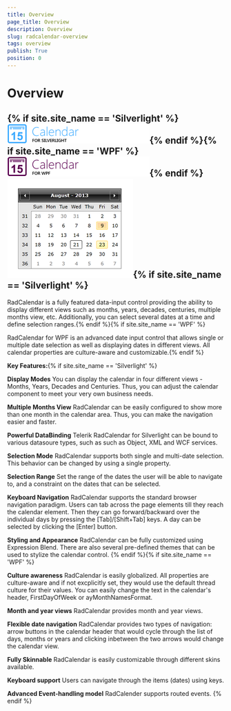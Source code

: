 ```yaml
---
title: Overview
page_title: Overview
description: Overview
slug: radcalendar-overview
tags: overview
publish: True
position: 0
---
```


# Overview



## {% if site.site_name == 'Silverlight' %}![](images/RadCalendar_Logo.png){% endif %}{% if site.site_name == 'WPF' %}![](images/RadCalendar_Logo_WPF.png){% endif %}![Rad Calendar Overview](images/RadCalendar_Overview.png){% if site.site_name == 'Silverlight' %}

RadCalendar is a fully featured data-input control providing the ability to display different views such as months, years, decades, centuries, multiple months view, etc. Additionally, you can select several dates at a time and define selection ranges.{% endif %}{% if site.site_name == 'WPF' %}

RadCalendar for WPF is an advanced date input control that allows single or multiple date selection as well as displaying dates in different views. All calendar properties are culture-aware and customizable.{% endif %}

__Key Features:__{% if site.site_name == 'Silverlight' %}

__Display Modes__
            You can display the calendar in four different views - Months, Years, Decades and Centuries. Thus, you can adjust the calendar component to meet your very own business needs.
          

__Multiple Months View__
            RadCalendar can be easily configured to show more than one month in the calendar area. Thus, you can make the navigation easier and faster.
          

__Powerful DataBinding__
            Telerik RadCalendar for Silverlight can be bound to various datasoure types, such as such as Object, XML and WCF services.
          

__Selection Mode__
            RadCalendar supports both single and multi-date selection. This behavior can be changed by using a single property.
          

__Selection Range__
            Set the range of the dates the user will be able to navigate to, and a constraint on the dates that can be selected.
          

__Keyboard Navigation__
            RadCalendar supports the standard browser navigation paradigm. Users can tab across the page elements till they reach the calendar element. Then they can go forward/backward over the individual days by pressing the [Tab]/[Shift+Tab] keys. A day can be selected by clicking the [Enter] button.
          

__Styling and Appearance__
            RadCalendar can be fully customized using Expression Blend. There are also several pre-defined themes that can be used to stylize the calendar control.
          {% endif %}{% if site.site_name == 'WPF' %}

__Culture awareness__
            RadCalendar is easily globalized. All properties are culture-aware and if not excplicitly set, they would use the default thread culture for their values. You can easily change the text in the calendar's header, FirstDayOfWeek or ayMonthNamesFormat.
          

__Month and year views__
            RadCalendar provides month and year views.
          

__Flexible date navigation__
            RadCalendar provides two types of navigation:  arrow buttons in the calendar header that would
            cycle through the list of days, months or years and clicking inbetween the two arrows would
            change the calendar view.
          

__Fully Skinnable__
            RadCalendar is easily customizable through different skins available.
          

__Keyboard support__
            Users can navigate through the items (dates) using keys.
          

__Advanced Event-handling model__
            RadCalender supports routed events.
          {% endif %}
